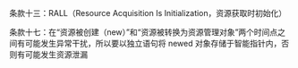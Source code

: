 条款十三：RALL（Resource Acquisition Is Initialization，资源获取时初始化）

条款十七：在“资源被创建（new）”和“资源被转换为资源管理对象”两个时间点之间有可能发生异常干扰，所以要以独立语句将 newed 对象存储于智能指针内，否则有可能发生资源泄漏


